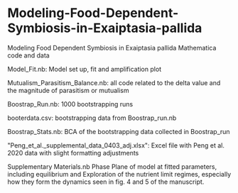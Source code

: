 # Modeling-Food-Dependent-Symbiosis-in-Exaiptasia-pallida

Modeling Food Dependent Symbiosis in Exaiptasia pallida Mathematica code and data

Model_Fit.nb: Model set up, fit and amplification plot

Mutualism_Parasitism_Balance.nb: all code related to the delta value and the magnitude of parasitism or mutualism

Boostrap_Run.nb: 1000 bootstrapping runs

booterdata.csv: bootstrapping data from Boostrap_run.nb

Boostrap_Stats.nb: BCA of the bootstrapping data collected in Boostrap_run

"Peng_et_al._supplemental_data_0403_adj.xlsx": Excel file with Peng et al. 2020 data with slight formatting adjustments

Supplementary Materials.nb Phase Plane of model at fitted parameters, including equilibrium and Exploration of the nutrient limit regimes, especially how they form the dynamics seen in fig. 4 and 5 of the manuscript.


